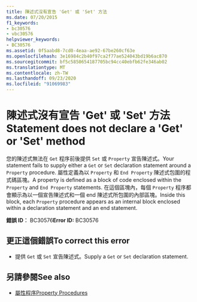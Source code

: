 ```yaml
---
title: 陳述式沒有宣告 'Get' 或 'Set' 方法
ms.date: 07/20/2015
f1_keywords:
- bc30576
- vbc30576
helpviewer_keywords:
- BC30576
ms.assetid: 0f5aabd8-7cd0-4eaa-ae92-67be260cf63e
ms.openlocfilehash: 3e16984c2b40f97ca2f77ae524043bd19b6ac870
ms.sourcegitcommit: bf5c5850654187705bc94cc40ebfb62fe346ab02
ms.translationtype: MT
ms.contentlocale: zh-TW
ms.lasthandoff: 09/23/2020
ms.locfileid: "91069983"
---
```

# <a name="statement-does-not-declare-a-get-or-set-method"></a><span data-ttu-id="0cdc2-102">陳述式沒有宣告 'Get' 或 'Set' 方法</span><span class="sxs-lookup"><span data-stu-id="0cdc2-102">Statement does not declare a 'Get' or 'Set' method</span></span>

<span data-ttu-id="0cdc2-103">您的陳述式無法在 `Get` 程序前後提供 `Set` 或 `Property` 宣告陳述式。</span><span class="sxs-lookup"><span data-stu-id="0cdc2-103">Your statement fails to supply either a `Get` or `Set` declaration statement around a `Property` procedure.</span></span> <span data-ttu-id="0cdc2-104">屬性定義為以 `Property` 和 `End Property` 陳述式包圍的程式碼區塊。</span><span class="sxs-lookup"><span data-stu-id="0cdc2-104">A property is defined as a block of code enclosed within the `Property` and `End Property` statements.</span></span> <span data-ttu-id="0cdc2-105">在這個區塊內，每個 `Property` 程序都會顯示為以一個宣告陳述式和一個 end 陳述式所包圍的內部區塊。</span><span class="sxs-lookup"><span data-stu-id="0cdc2-105">Inside this block, each `Property` procedure appears as an internal block enclosed within a declaration statement and an end statement.</span></span>  
  
 <span data-ttu-id="0cdc2-106">**錯誤 ID︰** BC30576</span><span class="sxs-lookup"><span data-stu-id="0cdc2-106">**Error ID:** BC30576</span></span>  
  
## <a name="to-correct-this-error"></a><span data-ttu-id="0cdc2-107">更正這個錯誤</span><span class="sxs-lookup"><span data-stu-id="0cdc2-107">To correct this error</span></span>  
  
- <span data-ttu-id="0cdc2-108">提供 `Get` 或 `Set` 宣告陳述式。</span><span class="sxs-lookup"><span data-stu-id="0cdc2-108">Supply a `Get` or `Set` declaration statement.</span></span>  
  
## <a name="see-also"></a><span data-ttu-id="0cdc2-109">另請參閱</span><span class="sxs-lookup"><span data-stu-id="0cdc2-109">See also</span></span>

- [<span data-ttu-id="0cdc2-110">屬性程序</span><span class="sxs-lookup"><span data-stu-id="0cdc2-110">Property Procedures</span></span>](../programming-guide/language-features/procedures/property-procedures.md)
